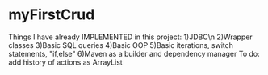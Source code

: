 # myFirstCrud
Things I have already IMPLEMENTED in this project:
1)JDBC\n
2)Wrapper classes
3)Basic SQL queries
4)Basic OOP
5)Basic iterations, switch statements, "if,else"
6)Maven as a builder and dependency manager
To do: add history of actions as ArrayList
